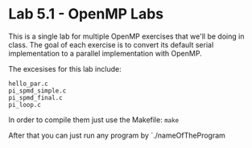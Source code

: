 Lab 5.1 - OpenMP Labs
=====================

This is a single lab for multiple OpenMP exercises that we'll be doing in class. The goal of each exercise is to convert its default serial implementation to
a parallel implementation with OpenMP.

The excesises for this lab include:
```
hello_par.c
pi_spmd_simple.c
pi_spmd_final.c
pi_loop.c
```

In order to compile them just use the Makefile: `make` 

After that you can just run any program by `./nameOfTheProgram

